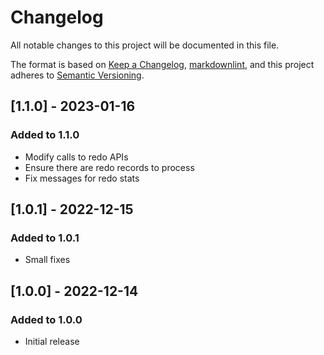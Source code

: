 # Changelog

All notable changes to this project will be documented in this file.

The format is based on [Keep a Changelog](https://keepachangelog.com/en/1.0.0/),
[markdownlint](https://dlaa.me/markdownlint/),
and this project adheres to [Semantic Versioning](https://semver.org/spec/v2.0.0.html).

## [1.1.0] - 2023-01-16

### Added to 1.1.0

- Modify calls to redo APIs
- Ensure there are redo records to process
- Fix messages for redo stats

## [1.0.1] - 2022-12-15

### Added to 1.0.1

- Small fixes

## [1.0.0] - 2022-12-14

### Added to 1.0.0

- Initial release
